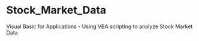 # Stock_Market_Data
Visual Basic for Applications - Using VBA scripting to analyze Stock Market Data
 
